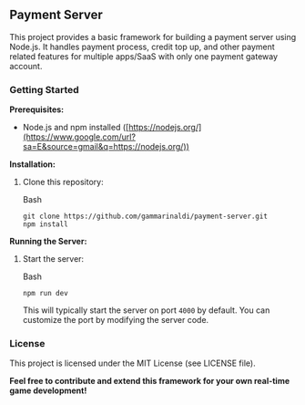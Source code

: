 
## Payment Server

This project provides a basic framework for building a payment server using Node.js. 
It handles payment process, credit top up, and other payment related features for multiple apps/SaaS with only one payment gateway account.

### Getting Started

**Prerequisites:**

-   Node.js and npm installed ([https://nodejs.org/](https://www.google.com/url?sa=E&source=gmail&q=https://nodejs.org/))

**Installation:**

1.  Clone this repository:
    
    Bash
    
    ```
    git clone https://github.com/gammarinaldi/payment-server.git
    npm install
    ```
    

**Running the Server:**

1.  Start the server:
    
    Bash
    
    ```
    npm run dev
    ```
    
    This will typically start the server on port `4000` by default. You can customize the port by modifying the server code.

### License

This project is licensed under the MIT License (see LICENSE file).

**Feel free to contribute and extend this framework for your own real-time game development!**

